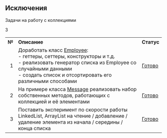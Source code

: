 ## Исключения

Задачи на работу с коллекциями

<table>
    <tr>
        <th align="right">№</th>
        <th align="left">Описание</th>
        <th align="left">Статус</th>
    </tr>
    <tr>
        <td align="right">1</td>
        <td>
            Доработать класс <a href="employees/Employee.java">Employee</a>:<br/>
            - геттеры, сеттеры, конструкторы и т.д.<br/>
            - реализовать генератор списка из Employee со случайными данными<br/> 
            - создать список и отсортировать его различными способами
        </td>
        <td><a href="employees">Готово</a></td>
    </tr>
    <tr>
        <td align="right">2</td>
        <td>
            На примере класса <a href="messages/Message.java">Message</a> реализовать набор собственных методов, 
            работающих с коллекцией и её элементами
        </td>
        <td><a href="messages">Готово</a></td>
    </tr>
    <tr>
        <td align="right">3</td>
        <td>
            Поставить эксперимент по скорости работы LinkedList, ArrayList на чтение / добавление / удаление элемента 
            из начала / середины / конца списка
        </td>
        <td><a href="experiment">Готово</a></td>
    </tr>
3</table>
